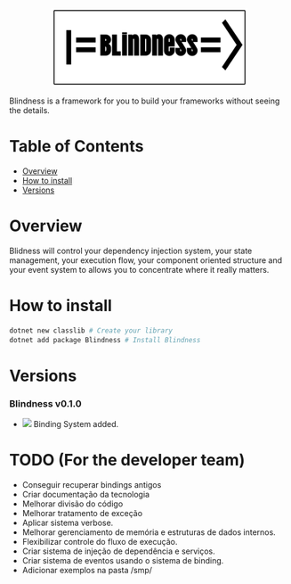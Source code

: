<p align="center">
  <img width="70%" src="res/logo.svg">
</p>

Blindness is a framework for you to build your frameworks without seeing the details.

# Table of Contents

 - [Overview](#overview)
 - [How to install](#how-to-install)
 - [Versions](#versions)

# Overview

Blidness will control your dependency injection system, your state management, your execution flow, your component oriented structure and your event system to allows you to concentrate where it really matters.

# How to install

```bash
dotnet new classlib # Create your library
dotnet add package Blindness # Install Blindness
```

# Versions

### Blindness v0.1.0

 - ![](https://img.shields.io/badge/new-green) Binding System added.

# TODO (For the developer team)

- Conseguir recuperar bindings antigos
- Criar documentação da tecnologia
- Melhorar divisão do código
- Melhorar tratamento de exceção
- Aplicar sistema verbose.
- Melhorar gerenciamento de memória e estruturas de dados internos.
- Flexibilizar controle do fluxo de execução.
- Criar sistema de injeção de dependência e serviços.
- Criar sistema de eventos usando o sistema de binding.
- Adicionar exemplos na pasta /smp/